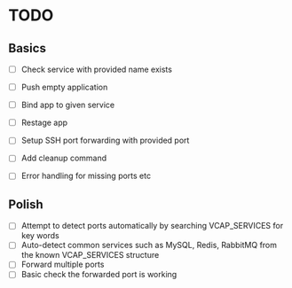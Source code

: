# TODO

## Basics
 - [ ] Check service with provided name exists
 - [ ] Push empty application 
 - [ ] Bind app to given service
 - [ ] Restage app
 - [ ] Setup SSH port forwarding with provided port
 - [ ] Add cleanup command
 - [ ] Error handling for missing ports etc


## Polish
 - [ ] Attempt to detect ports automatically by searching VCAP_SERVICES for key words
 - [ ] Auto-detect common services such as MySQL, Redis, RabbitMQ from the known VCAP_SERVICES structure
 - [ ] Forward multiple ports
 - [ ] Basic check the forwarded port is working

